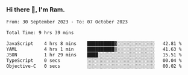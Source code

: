 ### Hi there 👋, I'm Ram.

<!--START_SECTION:waka-->

```txt
From: 30 September 2023 - To: 07 October 2023

Total Time: 9 hrs 39 mins

JavaScript    4 hrs 8 mins    ██████████▓░░░░░░░░░░░░░░   42.81 %
YAML          4 hrs 1 min     ██████████▒░░░░░░░░░░░░░░   41.63 %
JSON          1 hr 29 mins    ████░░░░░░░░░░░░░░░░░░░░░   15.51 %
TypeScript    0 secs          ░░░░░░░░░░░░░░░░░░░░░░░░░   00.04 %
Objective-C   0 secs          ░░░░░░░░░░░░░░░░░░░░░░░░░   00.02 %
```

<!--END_SECTION:waka-->
